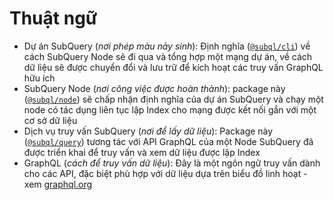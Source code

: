 # Thuật ngữ

- Dự án SubQuery (*nơi phép màu nảy sinh*): Định nghĩa ([`@subql/cli`](https://www.npmjs.com/package/@subql/cli)) về cách SubQuery Node sẽ đi qua và tổng hợp một mạng dự án, về cách dữ liệu sẽ được chuyển đổi và lưu trữ để kích hoạt các truy vấn GraphQL hữu ích
- SubQuery Node (*nơi công việc được hoàn thành*): package này ([`@subql/node`](https://www.npmjs.com/package/@subql/node)) sẽ chấp nhận định nghĩa của dự án SubQuery và chạy một node có tác dụng liên tục lập Index cho mạng được kết nối gắn với một cơ sở dữ liệu
- Dịch vụ truy vấn SubQuery (*nơi để lấy dữ liệu*): Package này ([`@subql/query`](https://www.npmjs.com/package/@subql/query)) tương tác với API GraphQL của một Node SubQuery đã được triển khai để truy vấn và xem dữ liệu được lập Index
- GraphQL (*cách để truy vấn dữ liệu*): Đây là một ngôn ngữ truy vấn dành cho các API, đặc biệt phù hợp với dữ liệu dựa trên biểu đồ linh hoạt - xem [graphql.org](https://graphql.org/learn/)